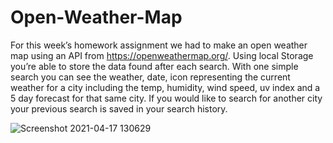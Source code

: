# Open-Weather-Map

For this week’s homework assignment we had to make an open weather map using an API from https://openweathermap.org/. Using local Storage you’re able to store the data found after each search. With one simple search you can see the weather, date, icon representing the current weather for a city including the temp, humidity, wind speed, uv index and a 5 day forecast for that same city. If you would like to search for another city your previous search is saved in your search history.

![Screenshot 2021-04-17 130629](https://user-images.githubusercontent.com/73040685/115125627-4eb34800-9f7e-11eb-8ce6-efcfaa9e8cd1.png)
